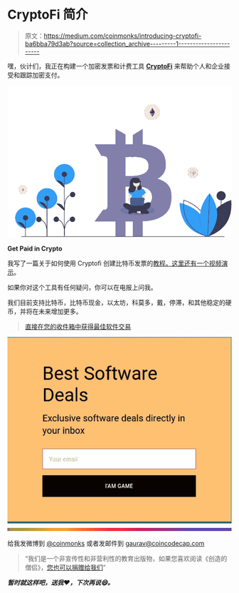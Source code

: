 # CryptoFi 简介

> 原文：<https://medium.com/coinmonks/introducing-cryptofi-ba6bba79d3ab?source=collection_archive---------1----------------------->

嘿，伙计们，我正在构建一个加密发票和计费工具 [**CryptoFi**](https://cryptofi.co) 来帮助个人和企业接受和跟踪加密支付。

![](img/59afc2ce1bfa12ea2f0b9029e7333d7e.png)

**Get Paid in Crypto**

我写了一篇关于如何使用 Cryptofi 创建比特币发票的[教程。这里还有一个视频](/coinmonks/create-a-bitcoin-invoice-in-3-simple-steps-a0ec5091ce8c)[演示](https://www.youtube.com/watch?v=xGLZ2eo7xiA)。

如果你对这个工具有任何疑问，你可以在电报上问我。

我们目前支持比特币，比特币现金，以太坊，科莫多，戴，停滞，和其他稳定的硬币，并将在未来增加更多。

> [直接在您的收件箱中获得最佳软件交易](https://coincodecap.com/?utm_source=coinmonks)

[![](img/7c0b3dfdcbfea594cc0ae7d4f9bf6fcb.png)](https://coincodecap.com/?utm_source=coinmonks)![](img/bbd4c520f7a63777145b65e0ebc51cba.png)

给我发微博到 [@coinmonks](https://twitter.com/coinmonks) 或者发邮件到 gaurav@coincodecap.com

> “我们是一个非宣传性和非营利性的教育出版物，如果您喜欢阅读《创造的僧侣》，[您也可以捐赠给我们](https://www.patreon.com/coinmonks)”

***暂时就这样吧，送我❤️，下次再说😄。***
